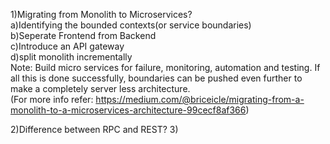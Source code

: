 1)Migrating from Monolith to Microservices?<br>
a)Identifying the bounded contexts(or service boundaries)<br>
b)Seperate Frontend from Backend<br>
c)Introduce an API gateway<br>
d)split monolith incrementally<br>
Note: Build micro services for failure, monitoring, automation and testing. If all this is done successfully, boundaries can be pushed  even further to make a completely server less architecture. <br>(For more info refer: https://medium.com/@briceicle/migrating-from-a-monolith-to-a-microservices-architecture-99cecf8af366)

2)Difference between RPC and REST?
3)
